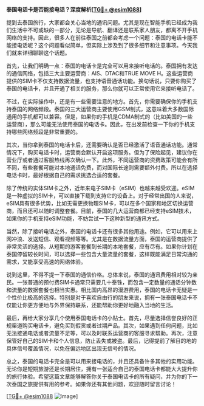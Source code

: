 **泰国电话卡是否能接电话？深度解析[[TG💪+ @esim1088](https://t.me/s/esim1088)]**

提到去泰国旅行，大家都会关心当地的通讯问题。尤其是现在智能手机已经成为我们生活中不可或缺的一部分，无论是导航、翻译还是联系家人朋友，都离不开手机网络的支持。因此，很多人在前往泰国之前都会考虑一个问题：泰国的电话卡能不能接电话呢？这个问题看似简单，但实际上涉及到了很多细节和注意事项。今天我们就来详细聊聊这个话题。

首先，让我们明确一点：泰国的电话卡是完全可以用来接听电话的。泰国拥有发达的通信网络，包括三大主要运营商：AIS、DTAC和TRUE MOVE H。这些运营商提供的SIM卡不仅支持数据流量，也支持语音通话功能。换句话说，只要你购买了泰国的电话卡，并且开通了相关的服务，那么你就可以正常使用它来接听电话了。

不过，在实际操作中，还是有一些需要注意的地方。首先，你需要确保你的手机支持泰国的网络频段。泰国的三大运营商主要使用GSM制式，这意味着大多数国际通用的手机都可以兼容。但是，如果你的手机是CDMA制式的（比如美国的一些运营商），那么可能无法使用泰国的电话卡。因此，在出发前检查一下你的手机支持哪些网络频段是非常重要的。

其次，当你拿到泰国的电话卡后，还需要确认是否已经激活了语音通话功能。通常情况下，购买电话卡时，运营商会默认开启这项服务。但为了保险起见，建议你在营业厅或者通过客服热线再次确认一下。此外，不同运营商的资费政策可能会有所不同，有些套餐可能对本地通话免费，而对国际长途则需要额外付费。所以在选择电话卡时，最好根据自己的需求挑选合适的套餐。

除了传统的实体SIM卡之外，近年来电子SIM卡（eSIM）也越来越受欢迎。eSIM是一种虚拟的SIM卡，可以直接下载到支持它的设备上。对于经常出国的人来说，eSIM具有很多优势，比如无需更换物理SIM卡，可以在多个国家和地区切换运营商，而且还可以随时调整套餐。目前，泰国的几大运营商都已经支持eSIM技术，如果你的手机支持eSIM功能，不妨尝试一下这种新型的通讯方式。

当然，除了接听电话之外，泰国的电话卡还有很多其他用途。例如，它可以用来上网冲浪、发送短信、观看视频等等。尤其是在数据流量方面，泰国的运营商提供了非常灵活的选择。从短期的游客套餐到长期的本地套餐，应有尽有。如果你计划在泰国停留较长时间，可以选择一些包含大量流量的套餐，这样既能满足日常沟通的需求，又能享受高速的网络体验。

说到这里，不得不提一下泰国的通信价格。总体来说，泰国的通讯费用相对较为亲民。一张普通的预付费SIM卡通常只需要几十泰铢，而包含一定数量的通话分钟数和流量的数据套餐也相当实惠。相比国内高昂的漫游费用，泰国的电话卡无疑是一个性价比极高的选择。特别是对于喜欢自由行的朋友来说，拥有一张泰国电话卡不仅能让你更方便地与外界保持联系，还能帮助你更好地融入当地的生活。

最后，再给大家分享几个使用泰国电话卡的小贴士。首先，尽量选择信誉良好的正规渠道购买电话卡，避免买到假货或者过期产品。其次，如果遇到任何问题，比如无法接通电话或者流量不足等，可以及时联系运营商的客服寻求帮助。再次，注意保管好自己的SIM卡和个人信息，防止丢失或被盗。最后，记得提前了解目的地的具体信号覆盖情况，以免在偏远地区出现无信号的情况。

总之，泰国的电话卡完全是可以用来接电话的，并且还具备许多其他的实用功能。无论你是短期旅游还是长期居住，拥有一张适合自己的泰国电话卡都能大大提升你的旅行体验。希望这篇文章能够解答你关于泰国电话卡的所有疑问，并为你的下一次泰国之旅提供有用的参考。如果你还有其他问题，欢迎随时留言讨论！

[[TG💪+ @esim1088](https://t.me/s/esim1088) ![Image](https://i.postimg.cc/4NQfJmqS/Snipaste-2025-05-13-00-14-12.png)]